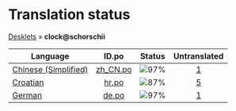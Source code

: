 # Translation status
[Desklets](../../README.md) &#187; **clock@schorschii**

Language | ID.po | Status | Untranslated
---------|:--:|:------:|:-----------:
[Chinese (Simplified)](../../language-status/zh_CN.md) | [zh_CN.po](po/zh_CN.po) | ![97%](http://progressed.io/bar/97) | [1](untranslated-po/zh_CN.md)
[Croatian](../../language-status/hr.md) | [hr.po](po/hr.po) | ![87%](http://progressed.io/bar/87) | [5](untranslated-po/hr.md)
[German](../../language-status/de.md) | [de.po](po/de.po) | ![97%](http://progressed.io/bar/97) | [1](untranslated-po/de.md)
